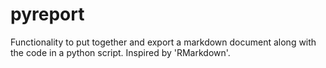 # pyreport
Functionality to put together and export a markdown document along with the code in a python script. Inspired by 'RMarkdown'.
